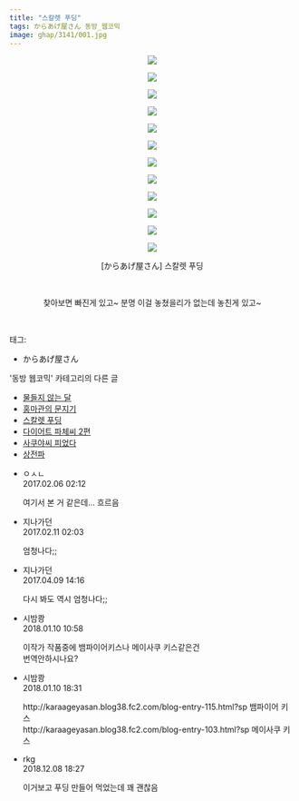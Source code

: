 ```yaml
---
title: "스칼렛 푸딩"
tags: からあげ屋さん 동방_웹코믹
image: ghap/3141/001.jpg
---
```

<div class="article">
<p style="text-align: center; clear: none; float: none;"><img src="{{ site.nasurl }}/ghap/3141/001.jpg"/></p>
<p style="text-align: center; clear: none; float: none;"><img src="{{ site.nasurl }}/ghap/3141/002.jpg"/></p>
<p style="text-align: center; clear: none; float: none;"><img src="{{ site.nasurl }}/ghap/3141/003.jpg"/></p>
<p style="text-align: center; clear: none; float: none;"><img src="{{ site.nasurl }}/ghap/3141/004.jpg"/></p>
<p style="text-align: center; clear: none; float: none;"><img src="{{ site.nasurl }}/ghap/3141/005.jpg"/></p>
<p style="text-align: center; clear: none; float: none;"><img src="{{ site.nasurl }}/ghap/3141/006.jpg"/></p>
<p style="text-align: center; clear: none; float: none;"><img src="{{ site.nasurl }}/ghap/3141/007.jpg"/></p>
<p style="text-align: center; clear: none; float: none;"><img src="{{ site.nasurl }}/ghap/3141/008.jpg"/></p>
<p style="text-align: center; clear: none; float: none;"><img src="{{ site.nasurl }}/ghap/3141/009.jpg"/></p>
<p style="text-align: center; clear: none; float: none;"><img src="{{ site.nasurl }}/ghap/3141/010.jpg"/></p>
<p style="text-align: center; clear: none; float: none;"><img src="{{ site.nasurl }}/ghap/3141/011.jpg"/></p>
<p style="text-align: center; clear: none; float: none;"><img src="{{ site.nasurl }}/ghap/3141/012.jpg"/></p>
<p style="text-align: center; clear: none; float: none;">[からあげ屋さん] 스칼렛 푸딩</p>
<p style="text-align: center; clear: none; float: none;"><br/></p>
<p style="text-align: center; clear: none; float: none;">찾아보면 빠진게 있고~ 분명 이걸 놓쳤을리가 없는데 놓친게 있고~</p>
<p><br/></p>
</div><div class="tagTrail">
<p>태그: </p>
<ul>
<li>からあげ屋さん</li>
</ul>
</div><div class="another">
<p>'동방 웹코믹' 카테고리의 다른 글</p>
<ul>
<li><a href="/2017-03-13-ghap_3168">물들지 않는 달</a></li>
<li><a href="/2017-03-13-ghap_3163">홍마관의 문지기</a></li>
<li><a href="/2017-02-04-ghap_3141">스칼렛 푸딩</a></li>
<li><a href="/2017-01-12-ghap_3112">다이어트 파체씨 2편</a></li>
<li><a href="/2017-01-12-ghap_3110">사쿠야씨 피었다</a></li>
<li><a href="/2017-01-10-ghap_3100">상전파</a></li>
</ul>
</div><div class="cb_module cb_fluid">
<div class="cb_wrt cb_profile">
<div class="comment">
<ul>
<li class="cb_thumb_off" id="comment14908002">
<div class="cb_comment_area">
<div class="cb_info_area">
<div class="cb_section">
<span class="cb_nick_name">ㅇㅅㄴ</span>
</div>
<div class="cb_section">
<span class="cb_date">2017.02.06 02:12 </span>
</div>
</div>
<div class="cb_dsc_comment">
<p class="cb_dsc">
											여기서 본 거 같은데... 흐르음
										</p>
</div>
</div></li>
<li class="cb_thumb_off" id="comment14912519">
<div class="cb_comment_area">
<div class="cb_info_area">
<div class="cb_section">
<span class="cb_nick_name">지나가던</span>
</div>
<div class="cb_section">
<span class="cb_date">2017.02.11 02:03 </span>
</div>
</div>
<div class="cb_dsc_comment">
<p class="cb_dsc">
											엄청나다;;
										</p>
</div>
</div></li>
<li class="cb_thumb_off" id="comment14961378">
<div class="cb_comment_area">
<div class="cb_info_area">
<div class="cb_section">
<span class="cb_nick_name">지나가던</span>
</div>
<div class="cb_section">
<span class="cb_date">2017.04.09 14:16 </span>
</div>
</div>
<div class="cb_dsc_comment">
<p class="cb_dsc">
											다시 봐도 역시 엄청나다;;
										</p>
</div>
</div></li>
<li class="cb_thumb_off" id="comment15170931">
<div class="cb_comment_area">
<div class="cb_info_area">
<div class="cb_section">
<span class="cb_nick_name">시밤쾅</span>
</div>
<div class="cb_section">
<span class="cb_date">2018.01.10 10:58 </span>
</div>
</div>
<div class="cb_dsc_comment">
<p class="cb_dsc">
											이작가 작품중에 뱀파이어키스나 메이사쿠 키스같은건<br/>
번역안하시나요? 
										</p>
</div>
</div></li>
<li class="cb_thumb_off" id="comment15171222">
<div class="cb_comment_area">
<div class="cb_info_area">
<div class="cb_section">
<span class="cb_nick_name">시밤쾅</span>
</div>
<div class="cb_section">
<span class="cb_date">2018.01.10 18:31 </span>
</div>
</div>
<div class="cb_dsc_comment">
<p class="cb_dsc">
											http://karaageyasan.blog38.fc2.com/blog-entry-115.html?sp 뱀파이어 키스<br/>
http://karaageyasan.blog38.fc2.com/blog-entry-103.html?sp 메이사쿠 키스
										</p>
</div>
</div></li>
<li class="cb_thumb_off" id="comment15383981">
<div class="cb_comment_area">
<div class="cb_info_area">
<div class="cb_section">
<span class="cb_nick_name">rkg</span>
</div>
<div class="cb_section">
<span class="cb_date">2018.12.08 18:27 </span>
</div>
</div>
<div class="cb_dsc_comment">
<p class="cb_dsc">
											이거보고 푸딩 만들어 먹었는데 꽤 괜찮음
										</p>
</div>
</div></li>
</ul>
</div>
</div><!-- commentList close -->
</div>